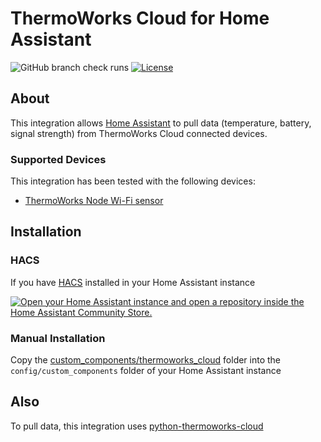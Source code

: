 # ThermoWorks Cloud for Home Assistant
![GitHub branch check runs](https://img.shields.io/github/check-runs/a2hill/ha-thermoworks-cloud/main)
[![License](https://img.shields.io/github/license/a2hill/ha-thermoworks-cloud)](https://raw.githubusercontent.com/a2hill/ha-thermoworks-cloud/refs/heads/main/LICENSE)

## About
This integration allows [Home Assistant](https://www.home-assistant.io/) to pull data (temperature, battery, signal strength) from ThermoWorks Cloud connected devices.

### Supported Devices
This integration has been tested with the following devices:
* [ThermoWorks Node Wi-Fi sensor](https://www.thermoworks.com/node/)

## Installation
### HACS
If you have [HACS](https://hacs.xyz/) installed in your Home Assistant instance

[![Open your Home Assistant instance and open a repository inside the Home Assistant Community Store.](https://my.home-assistant.io/badges/hacs_repository.svg)](https://my.home-assistant.io/redirect/hacs_repository/?owner=a2hill&repository=ha-thermoworks-cloud&category=integration)

### Manual Installation
Copy the [custom_components/thermoworks_cloud](custom_components/) folder into the `config/custom_components` folder of your Home Assistant instance

## Also
To pull data, this integration uses [python-thermoworks-cloud](https://github.com/a2hill/python-thermoworks-cloud)